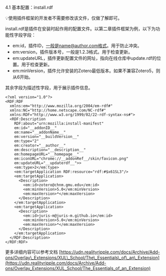 4.1 基本配置：install.rdf

💡使用插件框架的开发者不需要修改该文件，仅做了解即可。

install.rdf是插件在安装时起作用的配置文件。以第二章插件框架为例，以下为功能性字段字段：

- em:id，插件ID，一般是name@author.com格式。用于防止冲突。
- em:version，插件版本号，一般是1.2.3格式。用于检查更新。
- em:updateURL，插件更新配置文件的网址，指向在线仓库中update.rdf的位置。用于检查更新。
- em:minVersion，插件允许安装的Zotero最低版本。如果不兼容Zotero5，则从6开始。

其余字段为描述性字段，用于展示插件信息。

```
<?xml version="1.0"?>
<RDF:RDF
  xmlns:em="http://www.mozilla.org/2004/em-rdf#"
  xmlns:NC="http://home.netscape.com/NC-rdf#"
  xmlns:RDF="http://www.w3.org/1999/02/22-rdf-syntax-ns#">
  <RDF:Description
    RDF:about="urn:mozilla:install-manifest"
    em:id="__addonID__"
    em:name="__addonName__"
    em:version="__buildVersion__"
    em:type="2"
    em:creator="__author__"
    em:description="__description__"
    em:homepageURL="__homepage__"
    em:iconURL="chrome://__addonRef__/skin/favicon.png"
    em:updateURL="__updaterdf__">>
    <em:type>2</em:type>
    <em:targetApplication RDF:resource="rdf:#$x61SL3"/>
    <em:targetApplication>
      <Description>
        <em:id>zotero@chnm.gmu.edu</em:id>
        <em:minVersion>5.0</em:minVersion>
        <em:maxVersion>*</em:maxVersion>
      </Description>
    </em:targetApplication>
    <em:targetApplication>
      <Description>
        <em:id>juris-m@juris-m.github.io</em:id>
        <em:minVersion>5.0</em:minVersion>
        <em:maxVersion>*</em:maxVersion>
      </Description>
    </em:targetApplication>
  </RDF:Description>
</RDF:RDF>
```

更多详细内容可以参考文档 [https://udn.realityripple.com/docs/Archive/Add-ons/Overlay\_Extensions/XUL\_School/The\_Essentials\_of\_an\_Extension](https://udn.realityripple.com/docs/Archive/Add-ons/Overlay_Extensions/XUL_School/The_Essentials_of_an_Extension)